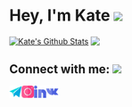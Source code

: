 # Hey, I'm Kate <img src ="https://media.giphy.com/media/dyAnngHb30dDdiaW3x/giphy.gif" height="50"> 


<a href="https://github.com/katringht">
<img align="center" alt="Kate's Github Stats" src="https://github-readme-stats.codestackr.vercel.app/api?username=katringht&show_icons=true&hide_border=true&count_private=true&include_all_commits=true&theme=dracula" /></a>

<a href="https://github.com/katringht">
  <img align="center" src="https://github-readme-stats.anuraghazra1.vercel.app/api/top-langs/?username=katringht&layout=compact&theme=dracula" />
</a>



## Connect with me: <img src ="https://media.giphy.com/media/Ovorh6b0MAawDFdMPN/giphy.gif" height="35"> 

[<img align="left" alt="Kate| Telegram" height="22px" src="./logo/telegram.png" />][telegram]
[<img align="left" alt="Kate | Instagram" height="22px" src="./logo/instagram.png" />][instagram]
[<img align="left" alt="kate| LinkedIn" height="22px" src="./logo/linkedin.png" />][linkedin]
[<img align="left" alt="kate| LinkedIn" height="22px" src="./logo/vk.png" />][vk]





[telegram]: https://t.me/katringht

[instagram]: https://instagram.com/katringht?igshid=19ru0uv0dr6sf

[linkedin]: https://www.linkedin.com/in/ekaterina-tarasova-5ba18b1b4/

[vk]: https://vk.com/katrin_tko



